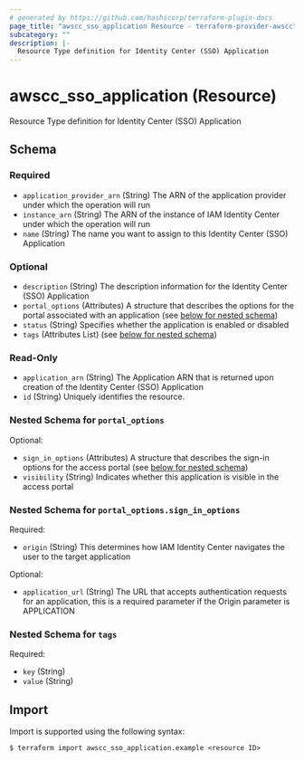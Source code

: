 ```yaml
---
# generated by https://github.com/hashicorp/terraform-plugin-docs
page_title: "awscc_sso_application Resource - terraform-provider-awscc"
subcategory: ""
description: |-
  Resource Type definition for Identity Center (SSO) Application
---
```


# awscc_sso_application (Resource)

Resource Type definition for Identity Center (SSO) Application



<!-- schema generated by tfplugindocs -->
## Schema

### Required

- `application_provider_arn` (String) The ARN of the application provider under which the operation will run
- `instance_arn` (String) The ARN of the instance of IAM Identity Center under which the operation will run
- `name` (String) The name you want to assign to this Identity Center (SSO) Application

### Optional

- `description` (String) The description information for the Identity Center (SSO) Application
- `portal_options` (Attributes) A structure that describes the options for the portal associated with an application (see [below for nested schema](#nestedatt--portal_options))
- `status` (String) Specifies whether the application is enabled or disabled
- `tags` (Attributes List) (see [below for nested schema](#nestedatt--tags))

### Read-Only

- `application_arn` (String) The Application ARN that is returned upon creation of the Identity Center (SSO) Application
- `id` (String) Uniquely identifies the resource.

<a id="nestedatt--portal_options"></a>
### Nested Schema for `portal_options`

Optional:

- `sign_in_options` (Attributes) A structure that describes the sign-in options for the access portal (see [below for nested schema](#nestedatt--portal_options--sign_in_options))
- `visibility` (String) Indicates whether this application is visible in the access portal

<a id="nestedatt--portal_options--sign_in_options"></a>
### Nested Schema for `portal_options.sign_in_options`

Required:

- `origin` (String) This determines how IAM Identity Center navigates the user to the target application

Optional:

- `application_url` (String) The URL that accepts authentication requests for an application, this is a required parameter if the Origin parameter is APPLICATION



<a id="nestedatt--tags"></a>
### Nested Schema for `tags`

Required:

- `key` (String)
- `value` (String)

## Import

Import is supported using the following syntax:

```shell
$ terraform import awscc_sso_application.example <resource ID>
```
